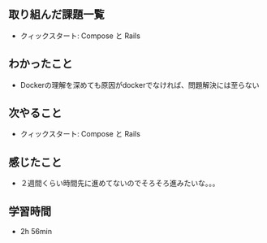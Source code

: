## 取り組んだ課題一覧
- クィックスタート: Compose と Rails
## わかったこと
- Dockerの理解を深めても原因がdockerでなければ、問題解決には至らない
## 次やること
- クィックスタート: Compose と Rails
## 感じたこと
- ２週間くらい時間先に進めてないのでそろそろ進みたいな。。。
## 学習時間
- 2h 56min
